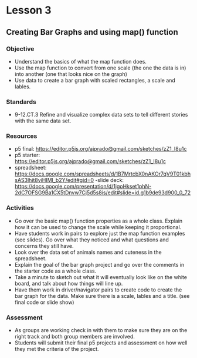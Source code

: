 # Lesson 3
## Creating Bar Graphs and using map() function

### Objective
- Understand the basics of what the map function does.
- Use the map function to convert from one scale (the one the data is in) into another (one that looks nice on the graph)
- Use data to create a bar graph with scaled rectangles, a scale and lables.
  
### Standards
- 9-12.CT.3 Refine and visualize complex data sets to tell different stories with the same data set.
### Resources
- p5 final: https://editor.p5js.org/ajprado@gmail.com/sketches/zZ1_I8u1c
- p5 starter: https://editor.p5js.org/ajprado@gmail.com/sketches/zZ1_I8u1c
- spreadsheet: 
https://docs.google.com/spreadsheets/d/1B7MrtcbX0nAKOr7qV9T01kbhsAS3lhit8viHIMl_b2Y/edit#gid=0
-slide deck: https://docs.google.com/presentation/d/1jgoHkset1phN-2dC7OFSG9Ba1CX5tDnvw7Cj5d5s8is/edit#slide=id.g1b9de93d900_0_72
### Activities
- Go over the basic map() function properties as a whole class.  Explain how it can be used to change the scale while keeping it proportional.
- Have students work in pairs to explore just the map function examples (see slides).  Go over what they noticed and what questions and concerns they still have.
- Look over the data set of animals names and cuteness in the spreadsheet.
- Explain the goal of the bar graph project and go over the comments in the starter code as a whole class.
- Take a minute to sketch out what it will eventually look like on the white board, and talk about how things will line up.
- Have them work in driver/navigator pairs to create code to create the bar graph for the data.  Make sure there is a scale, lables and a title. (see final code or slide show)

### Assessment
- As groups are working check in with them to make sure they are on the right track and both group members are involved.  
- Students will submit their final p5 projects and assessment on how well they met the criteria of the project. 